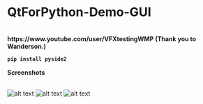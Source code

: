 # QtForPython-Demo-GUI
<br>
<b>
https://www.youtube.com/user/VFXtestingWMP (Thank you to Wanderson.)<br>
  
```bash
pip install pyside2
```

Screenshots
<br>
<br>
</b>

![alt text](https://i.hizliresim.com/1lidve.png)
![alt text](https://i.hizliresim.com/tXSrmr.png)
![alt text](https://i.ibb.co/9vmpLLj/ezgif-com-gif-maker-5.gif)
